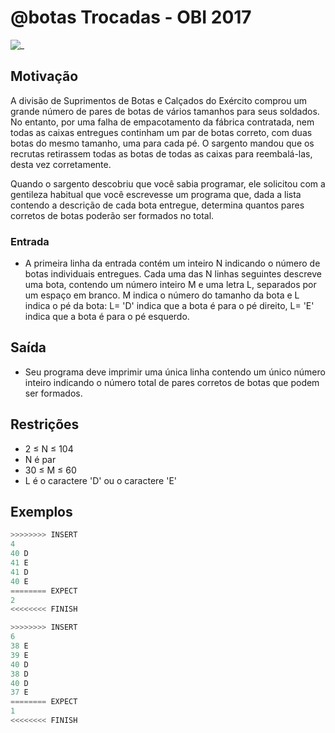 # @botas Trocadas - OBI 2017

![_](https://raw.githubusercontent.com/qxcodefup/arcade/master/base/botas/cover.jpg)

## Motivação

A divisão de Suprimentos de Botas e Calçados do Exército comprou um grande número de pares de botas de vários tamanhos para seus soldados. No entanto, por uma falha de empacotamento da fábrica contratada, nem todas as caixas entregues continham um par de botas correto, com duas botas do mesmo tamanho, uma para cada pé. O sargento mandou que os recrutas retirassem todas as botas de todas as caixas para reembalá-las, desta vez corretamente.

Quando o sargento descobriu que você sabia programar, ele solicitou com a gentileza habitual que você escrevesse um programa que, dada a lista contendo a descrição de cada bota entregue, determina quantos pares corretos de botas poderão ser formados no total.

### Entrada

- A primeira linha da entrada contém um inteiro N indicando o número de botas individuais entregues. Cada uma das N linhas seguintes descreve uma bota, contendo um número inteiro M e uma letra L, separados por um espaço em branco. M indica o número do tamanho da bota e L indica o pé da bota: L= 'D' indica que a bota é para o pé direito, L= 'E' indica que a bota é para o pé esquerdo.

## Saída

- Seu programa deve imprimir uma única linha contendo um único número inteiro indicando o número total de pares corretos de botas que podem ser formados.

## Restrições

- 2 ≤ N ≤ 104
- N é par
- 30 ≤ M ≤ 60
- L é o caractere 'D' ou o caractere 'E'

## Exemplos

``` py
>>>>>>>> INSERT
4
40 D
41 E
41 D
40 E
======== EXPECT
2
<<<<<<<< FINISH
```

```py
>>>>>>>> INSERT
6
38 E
39 E
40 D
38 D
40 D
37 E
======== EXPECT
1
<<<<<<<< FINISH
```
